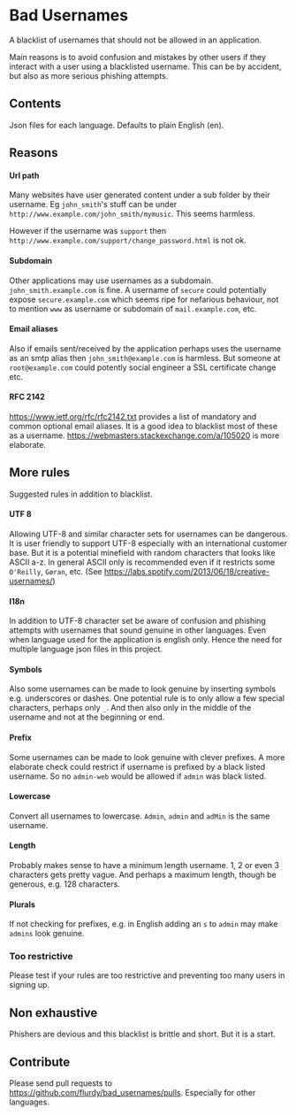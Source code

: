 # Bad Usernames

A blacklist of usernames that should not be allowed in an application.

Main reasons is to avoid confusion and mistakes by other users if they interact with a user using a blacklisted username. This can be by accident, but also as more serious phishing attempts.

## Contents

Json files for each language. Defaults to plain English (en).

## Reasons

#### Url path

Many websites have user generated content under a sub folder by their username. Eg `john_smith`'s stuff can be under `http://www.example.com/john_smith/mymusic`. This seems harmless.

However if the username was `support` then `http://www.example.com/support/change_password.html` is not ok.

#### Subdomain

Other applications may use usernames as a subdomain. `john_smith.example.com` is fine. A username of `secure` could potentially expose `secure.example.com` which seems ripe for nefarious behaviour, not to mention `www` as username or subdomain of `mail.example.com`, etc.

#### Email aliases

Also if emails sent/received by the application perhaps uses the username as an smtp alias then `john_smith@example.com` is harmless. But someone at `root@example.com` could potently social engineer a SSL certificate change etc.

#### RFC 2142

https://www.ietf.org/rfc/rfc2142.txt provides a list of mandatory and common optional email aliases. It is a good idea to blacklist most of these as a username. https://webmasters.stackexchange.com/a/105020 is more elaborate.

## More rules

Suggested rules in addition to blacklist.

#### UTF 8

Allowing UTF-8 and similar character sets for usernames can be dangerous. It is user friendly to support UTF-8 especially with an international customer base. But it is a potential minefield with random characters that looks like ASCII a-z. In general ASCII only is recommended even if it restricts some `O'Reilly`, `Gøran`, etc. (See https://labs.spotify.com/2013/06/18/creative-usernames/)

#### I18n

In addition to UTF-8 character set be aware of confusion and phishing attempts with usernames that sound genuine in other languages. Even when language used for the application is english only. Hence the need for multiple language json files in this project.


#### Symbols

Also some usernames can be made to look genuine by inserting symbols e.g. underscores or dashes. One potential rule is to only allow a few special characters, perhaps only `_`. And then also only in the middle of the username and not at the beginning or end.

#### Prefix

Some usernames can be made to look genuine with clever prefixes. A more elaborate check could restrict if username is prefixed by a black listed username. So no `admin-web` would be allowed if `admin` was black listed.

#### Lowercase

Convert all usernames to lowercase. `Admin`, `admin` and `adMin` is the same username.

#### Length

Probably makes sense to have a minimum length username. 1, 2 or even 3 characters gets pretty vague. And perhaps a maximum length, though be generous, e.g. 128 characters.

#### Plurals

If not checking for prefixes, e.g. in English adding an `s` to `admin` may make `admins` look genuine.

### Too restrictive

Please test if your rules are too restrictive and preventing too many users in signing up.

## Non exhaustive

Phishers are devious and this blacklist is brittle and short. But it is a start.

## Contribute

Please send pull requests to https://github.com/flurdy/bad_usernames/pulls. Especially for other languages.
